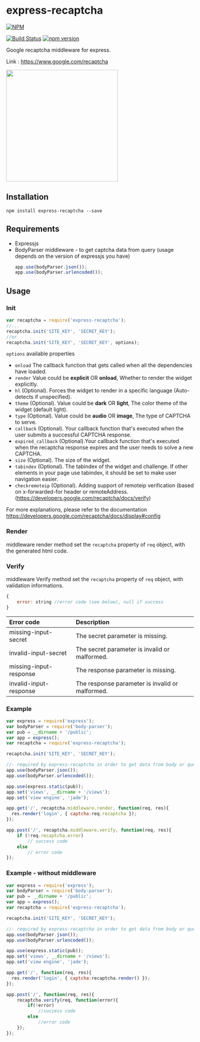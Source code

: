 # express-recaptcha
[![NPM](https://nodei.co/npm/express-recaptcha.png?compact=true)](https://nodei.co/npm/express-recaptcha/)

[![Build Status][ci-image]][ci-url]
[![npm version][npm-version-image]][npm-version-url]

Google recaptcha middleware for express.

Link : https://www.google.com/recaptcha

<img src="https://www.google.com/recaptcha/intro/images/hero-recaptcha-demo.gif" width="300px" />

## Installation
```shell
npm install express-recaptcha --save
```
## Requirements
* Expressjs
* BodyParser middleware - to get captcha data from query (usage depends on the version of expressjs you have)
    ```javascript
    app.use(bodyParser.json());
    app.use(bodyParser.urlencoded());
    ```

## Usage
### Init
```javascript
var recaptcha = require('express-recaptcha');
//...
recaptcha.init('SITE_KEY', 'SECRET_KEY');
//or
recaptcha.init('SITE_KEY', 'SECRET_KEY', options);
```
`options` available properties
* `onload` The callback function that gets called when all the dependencies have loaded.
* `render` Value could be **explicit** OR **onload**, Whether to render the widget explicitly.
* `hl` (Optional). Forces the widget to render in a specific language (Auto-detects if unspecified).
* `theme` (Optional). Value could be **dark** OR **light**, The color theme of the widget (default light).
* `type` (Optional). Value could be **audio** OR **image**, The type of CAPTCHA to serve.
* `callback` (Optional). Your callback function that's executed when the user submits a successful CAPTCHA response.
* `expired_callback` (Optional).Your callback function that's executed when the recaptcha response expires and the user needs to solve a new CAPTCHA.
* `size` (Optional). The size of the widget.
* `tabindex` (Optional). The tabindex of the widget and challenge. If other elements in your page use tabindex, it should be set to make user navigation easier.
* `checkremoteip` (Optional). Adding support of remoteip verification (based on x-forwarded-for header or remoteAddress.(https://developers.google.com/recaptcha/docs/verify)


For more explanations, please refer to the documentation
https://developers.google.com/recaptcha/docs/display#config

### Render
middleware render method set the `recaptcha` property of `req` object, with the generated html code.

### Verify
middleware Verify method set the `recaptcha` property of `req` object, with validation informations.
```javascript
{
    error: string //error code (see below), null if success
}
```

| Error code    | Description   |
|:------------- |:-------------|
| missing-input-secret  | The secret parameter is missing. |
| invalid-input-secret      | The secret parameter is invalid or malformed.      |
| missing-input-response | The response parameter is missing.      |
| invalid-input-response | The response parameter is invalid or malformed.      |


### Example
```javascript
var express = require('express');
var bodyParser = require('body-parser');
var pub = __dirname + '/public';
var app = express();
var recaptcha = require('express-recaptcha');

recaptcha.init('SITE_KEY', 'SECRET_KEY');

//- required by express-recaptcha in order to get data from body or query.
app.use(bodyParser.json());
app.use(bodyParser.urlencoded());

app.use(express.static(pub));
app.set('views', __dirname + '/views');
app.set('view engine', 'jade');

app.get('/', recaptcha.middleware.render, function(req, res){
  res.render('login', { captcha:req.recaptcha });
});

app.post('/', recaptcha.middleware.verify, function(req, res){
    if (!req.recaptcha.error)
        // success code
    else
        // error code
});
```
### Example - without middleware
```javascript
var express = require('express');
var bodyParser = require('body-parser');
var pub = __dirname + '/public';
var app = express();
var recaptcha = require('express-recaptcha');

recaptcha.init('SITE_KEY', 'SECRET_KEY');

//- required by express-recaptcha in order to get data from body or query.
app.use(bodyParser.json());
app.use(bodyParser.urlencoded());

app.use(express.static(pub));
app.set('views', __dirname + '/views');
app.set('view engine', 'jade');

app.get('/', function(req, res){
  res.render('login', { captcha:recaptcha.render() });
});

app.post('/', function(req, res){
    recaptcha.verify(req, function(error){
        if(!error)
            //success code
        else
            //error code
    });
});
```
[ci-image]: https://travis-ci.org/pdupavillon/express-recaptcha.svg?branch=master
[ci-url]: https://travis-ci.org/pdupavillon/express-recaptcha
[npm-version-image]: https://badge.fury.io/js/express-recaptcha.svg
[npm-version-url]: http://badge.fury.io/js/express-recaptcha
